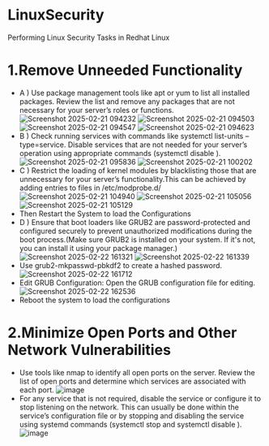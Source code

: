 # LinuxSecurity
Performing Linux Security Tasks in Redhat Linux
# 1.Remove Unneeded Functionality
- A ) Use package management tools like apt or yum to list all installed packages. Review the list and remove any packages that are not necessary for your server’s roles or functions.
  ![Screenshot 2025-02-21 094232](https://github.com/user-attachments/assets/e02a2ebf-a017-4677-baf0-1cd4cc74d037)
  ![Screenshot 2025-02-21 094503](https://github.com/user-attachments/assets/d70e9a14-9c01-4db4-b024-6468c07b7c98)
  ![Screenshot 2025-02-21 094547](https://github.com/user-attachments/assets/6f781df8-649e-4a31-b4da-36fb557ceb7f)
  ![Screenshot 2025-02-21 094623](https://github.com/user-attachments/assets/66d15b3a-2ed8-4ad6-8c4b-95a4d73fda12)
- B ) Check running services with commands like systemctl list-units –type=service. Disable services that are not needed for your server’s operation using appropriate commands (systemctl disable <service>).
  ![Screenshot 2025-02-21 095836](https://github.com/user-attachments/assets/eef10501-0dc1-4efe-85db-74ec19f1c5ec)
  ![Screenshot 2025-02-21 100202](https://github.com/user-attachments/assets/0fec1ae9-b6d6-4495-93c6-a055f3f04a54)
- C ) Restrict the loading of kernel modules by blacklisting those that are unnecessary for your server’s functionality.This can be achieved by adding entries to files in /etc/modprobe.d/
  ![Screenshot 2025-02-21 104940](https://github.com/user-attachments/assets/fd44095d-0219-42f8-9218-db3be2150ae8)
  ![Screenshot 2025-02-21 105056](https://github.com/user-attachments/assets/ee1eb1b8-a28a-437d-a034-39d6052adbc6)
  ![Screenshot 2025-02-21 105129](https://github.com/user-attachments/assets/932b195d-4f6a-4966-be07-745f21a9e4fc)
- Then Restart the System to load the Configurations
- D ) Ensure that boot loaders like GRUB2 are password-protected and configured securely to prevent unauthorized modifications during the boot process.(Make sure GRUB2 is installed on your system. If it's not, you can install it using your package manager.)
  ![Screenshot 2025-02-22 161321](https://github.com/user-attachments/assets/23e19a4d-d4f7-4b0b-ac87-47d4f32bb8a7)
  ![Screenshot 2025-02-22 161339](https://github.com/user-attachments/assets/532233ac-6929-44b8-b5fe-de7613b9d35d)
- Use grub2-mkpasswd-pbkdf2 to create a hashed password.
  ![Screenshot 2025-02-22 161712](https://github.com/user-attachments/assets/5057626f-7682-442f-a0a2-5b83fba8fe96)
- Edit GRUB Configuration: Open the GRUB configuration file for editing.
  ![Screenshot 2025-02-22 162536](https://github.com/user-attachments/assets/806dd9bd-9418-4880-b302-742b9489e593)
- Reboot the system to load the configurations
# 2.Minimize Open Ports and Other Network Vulnerabilities 
- Use tools like nmap to identify all open ports on the server. Review the list of open ports and determine which services are associated with each port.
  ![image](https://github.com/user-attachments/assets/275d6370-4a3c-4cf1-b160-586de13256ce)
- For any service that is not required, disable the service or configure it to stop listening on the network. This can usually be done within the service’s configuration file or by stopping and disabling the service using systemd commands (systemctl stop <service> and systemctl disable <service>).
  ![image](https://github.com/user-attachments/assets/968fc30b-ca35-4b70-a8c3-90f84af9bb5c)


  


